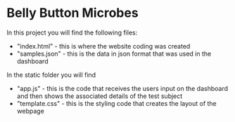 # Belly Button Microbes
In this project you will find the following files:

 - "index.html" - this is where the website coding was created
 - "samples.json" - this is the data in json format that was used in the dashboard

 In the static folder you will find
  - "app.js" - this is the code that receives the users input on the dashboard and then shows the associated details of the test subject
  - "template.css" - this is the styling code that creates the layout of the webpage

